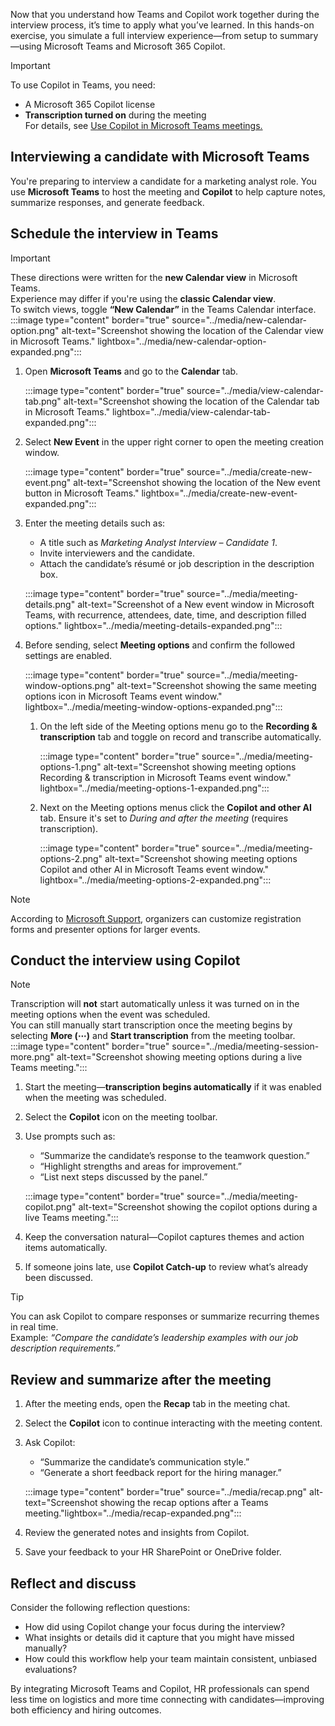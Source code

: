 Now that you understand how Teams and Copilot work together during the interview process, it’s time to apply what you’ve learned. In this hands-on exercise, you simulate a full interview experience—from setup to summary—using Microsoft Teams and Microsoft 365 Copilot.

> [!IMPORTANT]  
> To use Copilot in Teams, you need:  
> - A Microsoft 365 Copilot license  
> - **Transcription turned on** during the meeting  
> For details, see [Use Copilot in Microsoft Teams meetings.](https://support.microsoft.com/office/use-copilot-in-microsoft-teams-meetings-0bf9dd3c-96f7-44e2-8bb8-790bedf066b1)

## Interviewing a candidate with Microsoft Teams

You're preparing to interview a candidate for a marketing analyst role. You use **Microsoft Teams** to host the meeting and **Copilot** to help capture notes, summarize responses, and generate feedback.

## Schedule the interview in Teams

> [!IMPORTANT]
> These directions were written for the **new Calendar view** in Microsoft Teams.  
> Experience may differ if you're using the **classic Calendar view**.  
> To switch views, toggle **“New Calendar”** in the Teams Calendar interface.
>    :::image type="content" border="true" source="../media/new-calendar-option.png" alt-text="Screenshot showing the location of the Calendar view in Microsoft Teams." lightbox="../media/new-calendar-option-expanded.png":::

1. Open **Microsoft Teams** and go to the **Calendar** tab.

   :::image type="content" border="true" source="../media/view-calendar-tab.png" alt-text="Screenshot showing the location of the Calendar tab in Microsoft Teams." lightbox="../media/view-calendar-tab-expanded.png":::

1. Select **New Event** in the upper right corner to open the meeting creation window.

   :::image type="content" border="true" source="../media/create-new-event.png" alt-text="Screenshot showing the location of the New event button in Microsoft Teams." lightbox="../media/create-new-event-expanded.png":::

1. Enter the meeting details such as:
   - A title such as *Marketing Analyst Interview – Candidate 1*.  
   - Invite interviewers and the candidate.  
   - Attach the candidate’s résumé or job description in the description box.  
 
   :::image type="content" border="true" source="../media/meeting-details.png" alt-text="Screenshot of a New event window in Microsoft Teams, with recurrence, attendees, date, time, and description filled options." lightbox="../media/meeting-details-expanded.png":::

1. Before sending, select **Meeting options** and confirm the followed settings are enabled. 
 
   :::image type="content" border="true" source="../media/meeting-window-options.png" alt-text="Screenshot showing the same meeting options icon in Microsoft Teams event window." lightbox="../media/meeting-window-options-expanded.png":::

   1. On the left side of the Meeting options menu go to the **Recording & transcription** tab and toggle on record and transcribe automatically.

      :::image type="content" border="true" source="../media/meeting-options-1.png" alt-text="Screenshot showing meeting options Recording & transcription in Microsoft Teams event window." lightbox="../media/meeting-options-1-expanded.png":::
   
   1. Next on the Meeting options menus click the **Copilot and other AI** tab. Ensure it's set to *During and after the meeting* (requires transcription).
   
      :::image type="content" border="true" source="../media/meeting-options-2.png" alt-text="Screenshot showing meeting options Copilot and other AI in Microsoft Teams event window." lightbox="../media/meeting-options-2-expanded.png":::

> [!NOTE]
> According to [Microsoft Support](https://support.microsoft.com/office/schedule-a-webinar-10b2e2a2-c6e7-4905-9c2d-648e26c957ea), organizers can customize registration forms and presenter options for larger events.

## Conduct the interview using Copilot

> [!NOTE]
> Transcription will **not** start automatically unless it was turned on in the meeting options when the event was scheduled.  
> You can still manually start transcription once the meeting begins by selecting **More (⋯)** and **Start transcription** from the meeting toolbar.
> :::image type="content" border="true" source="../media/meeting-session-more.png" alt-text="Screenshot showing meeting options during a live Teams meeting.":::

1. Start the meeting—**transcription begins automatically** if it was enabled when the meeting was scheduled.

1. Select the **Copilot** icon on the meeting toolbar.  
1. Use prompts such as:  
   - “Summarize the candidate’s response to the teamwork question.”  
   - “Highlight strengths and areas for improvement.”  
   - “List next steps discussed by the panel.”

   :::image type="content" border="true" source="../media/meeting-copilot.png" alt-text="Screenshot showing the copilot options during a live Teams meeting.":::
 
1. Keep the conversation natural—Copilot captures themes and action items automatically.  
1. If someone joins late, use **Copilot Catch-up** to review what’s already been discussed.

> [!TIP]
> You can ask Copilot to compare responses or summarize recurring themes in real time.  
> Example: *“Compare the candidate’s leadership examples with our job description requirements.”*

## Review and summarize after the meeting

1. After the meeting ends, open the **Recap** tab in the meeting chat.
  
1. Select the **Copilot** icon to continue interacting with the meeting content.  
1. Ask Copilot:  
   - “Summarize the candidate’s communication style.”  
   - “Generate a short feedback report for the hiring manager.”  

   :::image type="content" border="true" source="../media/recap.png" alt-text="Screenshot showing the recap options after a Teams meeting."lightbox="../media/recap-expanded.png":::
 
1. Review the generated notes and insights from Copilot.  
1. Save your feedback to your HR SharePoint or OneDrive folder.

## Reflect and discuss

Consider the following reflection questions:

- How did using Copilot change your focus during the interview?  
- What insights or details did it capture that you might have missed manually?  
- How could this workflow help your team maintain consistent, unbiased evaluations?

By integrating Microsoft Teams and Copilot, HR professionals can spend less time on logistics and more time connecting with candidates—improving both efficiency and hiring outcomes.